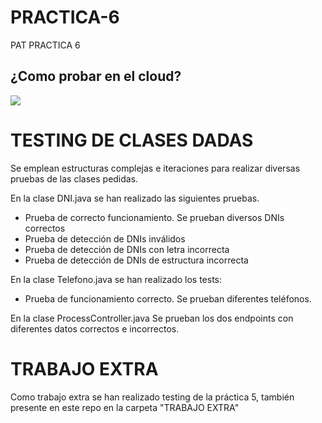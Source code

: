 # PRACTICA-6
PAT PRACTICA 6

## ¿Como probar en el cloud?

[![](https://gitpod.io/button/open-in-gitpod.svg)](https://gitpod.io/#https://github.com/ailwix79/PRACTICA-6)

# TESTING DE CLASES DADAS
Se emplean estructuras complejas e iteraciones para realizar diversas pruebas de las clases pedidas.

En la clase DNI.java se han realizado las siguientes pruebas.
- Prueba de correcto funcionamiento. Se prueban diversos DNIs correctos
- Prueba de detección de DNIs inválidos
- Prueba de detección de DNIs con letra incorrecta
- Prueba de detección de DNIs de estructura incorrecta

En la clase Telefono.java se han realizado los tests:
- Prueba de funcionamiento correcto. Se prueban diferentes teléfonos.

En la clase ProcessController.java Se prueban los dos endpoints con diferentes datos correctos e incorrectos.

# TRABAJO EXTRA
Como trabajo extra se han realizado testing de la práctica 5, también presente en este repo en la carpeta "TRABAJO EXTRA"